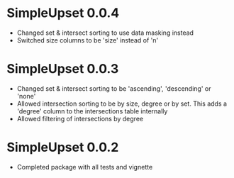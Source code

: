 # SimpleUpset 0.0.4

* Changed set & intersect sorting to use data masking instead
* Switched size columns to be 'size' instead of 'n'

# SimpleUpset 0.0.3

* Changed set & intersect sorting to be 'ascending', 'descending' or 'none'
* Allowed intersection sorting to be by size, degree or by set. This adds a 'degree' column to the intersections table internally
* Allowed filtering of intersections by degree


# SimpleUpset 0.0.2

* Completed package with all tests and vignette
